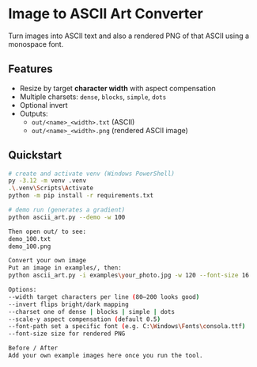 # Image to ASCII Art Converter

Turn images into ASCII text and also a rendered PNG of that ASCII using a monospace font.

## Features
- Resize by target **character width** with aspect compensation
- Multiple charsets: `dense`, `blocks`, `simple`, `dots`
- Optional invert
- Outputs:
  - `out/<name>_<width>.txt` (ASCII)
  - `out/<name>_<width>.png` (rendered ASCII image)

## Quickstart

```bash
# create and activate venv (Windows PowerShell)
py -3.12 -m venv .venv
.\.venv\Scripts\Activate
python -m pip install -r requirements.txt

# demo run (generates a gradient)
python ascii_art.py --demo -w 100

Then open out/ to see:
demo_100.txt
demo_100.png

Convert your own image
Put an image in examples/, then:
python ascii_art.py -i examples\your_photo.jpg -w 120 --font-size 16

Options:
--width target characters per line (80–200 looks good)
--invert flips bright/dark mapping
--charset one of dense | blocks | simple | dots
--scale-y aspect compensation (default 0.5)
--font-path set a specific font (e.g. C:\Windows\Fonts\consola.ttf)
--font-size size for rendered PNG

Before / After
Add your own example images here once you run the tool.